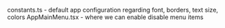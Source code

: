 constants.ts - default app configuration regarding font, borders, text size, colors
AppMainMenu.tsx - where we can enable disable menu items
